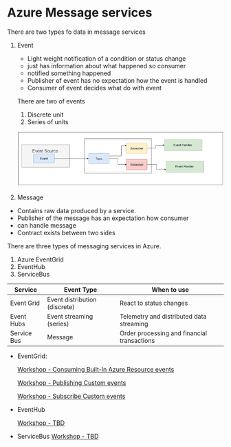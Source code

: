 # Azure Message services 

There are two types fo data in message services 

1. Event

   - Light weight notification of a condition or status change 
   - just has information about what happened so consumer 
   - notified something happened 
   - Publisher of event has no expectation how the event is handled 
   - Consumer of event  decides what do with event 

    There are  two of events  
      1. Discrete unit
      2.  Series of units
      
   ![EventFlow.png](https://github.com/KollaRajesh/aztd-AzureMessagingServices/blob/master/EventGrid/PicsForNotes/EventFlow.png)


2. Message

  - Contains raw data  produced by  a  service.
  - Publisher of the message has an expectation how consumer
  - can handle message
  - Contract exists between two sides

There are three types of messaging services in Azure.

  1. Azure EventGrid 
  2. EventHub
  3. ServiceBus


  Service	|        Event Type              |	           When to use
------------|--------------------------------|-------------------------------------------
Event Grid  | Event distribution (discrete)  |   React to status changes
Event Hubs  | Event streaming (series)	     | Telemetry and distributed data streaming
Service Bus | Message	                     | Order processing and financial transactions



- EventGrid:

    [Workshop - Consuming Built-In Azure Resource events](https://github.com/KollaRajesh/aztd-AzureMessagingServices/tree/master/EventGrid/1.ConsumingBuilt-In%20Azure%20Resource%20events)
    
    [Workshop - Publishing Custom events](https://github.com/KollaRajesh/aztd-AzureMessagingServices/tree/master/EventGrid/2.PublishingCustomEvents)
  
    [Workshop - Subscribe Custom events](https://github.com/KollaRajesh/aztd-AzureMessagingServices/tree/master/EventGrid/3.SubscribeCustomEvents)

- EventHub
 
    [Workshop - TBD](#)

- ServiceBus
    [Workshop - TBD](#)
